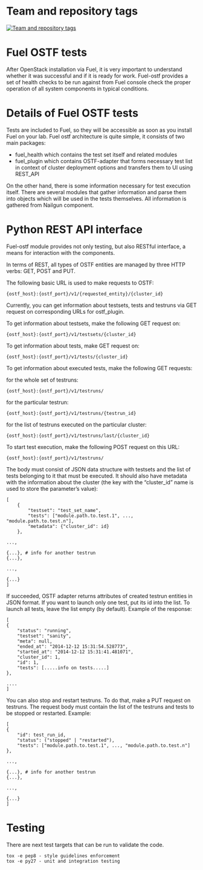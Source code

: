 Team and repository tags
========================

[![Team and repository tags](http://governance.openstack.org/badges/fuel-ostf.svg)](http://governance.openstack.org/reference/tags/index.html)

<!-- Change things from this point on -->

Fuel OSTF tests
===============
After OpenStack installation via Fuel, it is very important to understand whether it was successful and if it is ready for work. Fuel-ostf provides a set of health checks to be run against from Fuel console check the proper operation of all system components in typical conditions.

Details of Fuel OSTF tests
==========================
Tests are included to Fuel, so they will be accessible as soon as you install Fuel on your lab. Fuel ostf  architecture is quite simple, it consists of two main packages:
<ul>
  <li>fuel_health which contains the test set itself and related modules</li>
  <li>fuel_plugin which contains OSTF-adapter that forms necessary test list in context of cluster deployment options and transfers them to UI using REST_API</li>
</ul>

On the other hand, there is some information necessary for test execution itself. There are several modules that gather information and parse them into objects which will be used in the tests themselves.
All information is gathered from Nailgun component.

Python REST API interface
=========================
Fuel-ostf module provides not only testing, but also RESTful interface, a means for interaction with the components.

In terms of REST, all types of OSTF entities are managed by three HTTP verbs: GET, POST and PUT.

The following basic URL is used to make requests to OSTF:

    {ostf_host}:{ostf_port}/v1/{requested_entity}/{cluster_id}

Currently, you can get information about testsets, tests and testruns via GET request on corresponding URLs for ostf_plugin.

To get information about testsets, make the following GET request on:

    {ostf_host}:{ostf_port}/v1/testsets/{cluster_id}

To get information about tests, make GET request on:

    {ostf_host}:{ostf_port}/v1/tests/{cluster_id}

To get information about executed tests, make the following GET requests:

for the whole set of testruns:

    {ostf_host}:{ostf_port}/v1/testruns/

for the particular testrun:

    {ostf_host}:{ostf_port}/v1/testruns/{testrun_id}

for the list of testruns executed on the particular cluster:

    {ostf_host}:{ostf_port}/v1/testruns/last/{cluster_id}

To start test execution, make the following POST request on this URL:

    {ostf_host}:{ostf_port}/v1/testruns/


The body must consist of JSON data structure with testsets and the list of tests belonging to it that must be executed. It should also have metadata with the information about the cluster (the key with the “cluster_id” name is used to store the parameter’s value):

    [
        {
            "testset": "test_set_name",
            "tests": ["module.path.to.test.1", ..., "module.path.to.test.n"],
            "metadata": {"cluster_id": id}
        },

    ...,

    {...}, # info for another testrun
    {...},

    ...,

    {...}
    ]

If succeeded, OSTF adapter returns attributes of created testrun entities in JSON format. If you want to launch only one test, put its id into the list. To launch all tests, leave the list empty (by default). Example of the response:

    [
    {
        "status": "running",
        "testset": "sanity",
        "meta": null,
        "ended_at": "2014-12-12 15:31:54.528773",
        "started_at": "2014-12-12 15:31:41.481071",
        "cluster_id": 1,
        "id": 1,
        "tests": [.....info on tests.....]
    },

    ....
    ]

You can also stop and restart testruns. To do that, make a PUT request on testruns. The request body must contain the list of the testruns and tests to be stopped or restarted. Example:

    [
    {
        "id": test_run_id,
        "status": ("stopped" | "restarted"),
        "tests": ["module.path.to.test.1", ..., "module.path.to.test.n"]
    },

    ...,

    {...}, # info for another testrun
    {...},

    ...,

    {...}
    ]


Testing
==========
There are next test targets that can be run to validate the code.

    tox -e pep8 - style guidelines enforcement
    tox -e py27 - unit and integration testing
